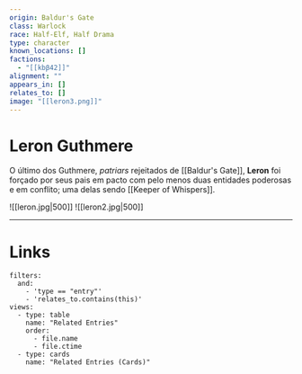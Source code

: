 ```yaml
---
origin: Baldur's Gate
class: Warlock
race: Half-Elf, Half Drama
type: character
known_locations: []
factions:
  - "[[kbβ42]]"
alignment: ""
appears_in: []
relates_to: []
image: "[[leron3.png]]"
---
```

# Leron Guthmere

O último dos Guthmere, _patriars_ rejeitados de [[Baldur's Gate]], **Leron** foi forçado por seus pais em pacto com pelo menos duas entidades poderosas e em conflito; uma delas sendo [[Keeper of Whispers]]. 

![[leron.jpg|500]]
![[leron2.jpg|500]]

---

<!-- DYNAMIC:related-entries -->

# Links

```base
filters:
  and:
    - 'type == "entry"'
    - 'relates_to.contains(this)'
views:
  - type: table
    name: "Related Entries"
    order:
	  - file.name
      - file.ctime
  - type: cards
    name: "Related Entries (Cards)"
```

<!-- /DYNAMIC -->
